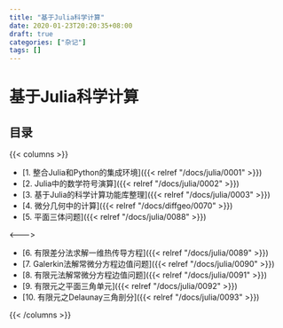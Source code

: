 ```yaml
---
title: "基于Julia科学计算"
date: 2020-01-23T20:20:35+08:00
draft: true
categories: ["杂记"]
tags: []
---
```


# 基于Julia科学计算

## 目录

{{< columns >}}

- [1. 整合Julia和Python的集成环境]({{< relref "/docs/julia/0001" >}})  
- [2. Julia中的数学符号演算]({{< relref "/docs/julia/0002" >}}) 
- [3. 基于Julia的科学计算功能库整理]({{< relref "/docs/julia/0003" >}})  
- [4. 微分几何中的计算]({{< relref "/docs/diffgeo/0070" >}})   
- [5. 平面三体问题]({{< relref "/docs/julia/0088" >}}) 

<--->
   
- [6. 有限差分法求解一维热传导方程]({{< relref "/docs/julia/0089" >}})    
- [7. Galerkin法解常微分方程边值问题]({{< relref "/docs/julia/0090" >}})    
- [8. 有限元法解常微分方程边值问题]({{< relref "/docs/julia/0091" >}})    
- [9. 有限元之平面三角单元]({{< relref "/docs/julia/0092" >}})    
- [10. 有限元之Delaunay三角剖分]({{< relref "/docs/julia/0093" >}})    

{{< /columns >}}



